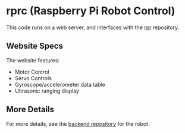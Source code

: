 # rprc (Raspberry Pi Robot Control)
This code runs on a web server, and interfaces with the [rpr](https://github.com/jcroskery/rpr) repository.
## Website Specs
The website features:
- Motor Control
- Servo Controls
- Gyroscope/accelerometer data table
- Ultrasonic ranging display
## More Details
For more details, see the [backend repository](https://github.com/jcroskery/rpr) for the robot.
